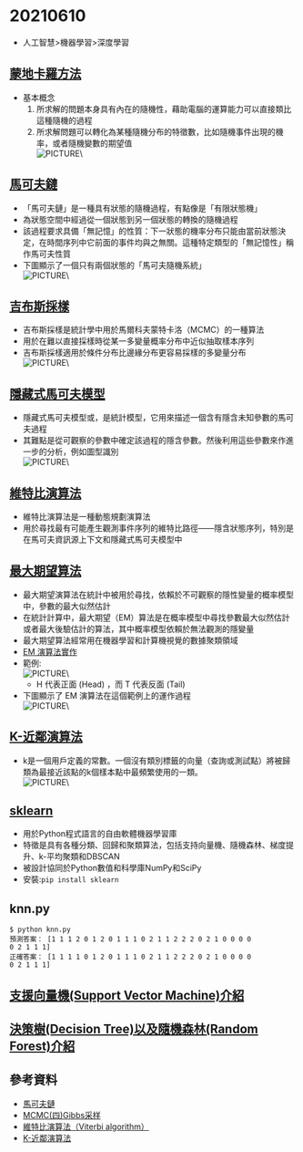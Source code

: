 # 20210610
* 人工智慧>機器學習>深度學習
## [蒙地卡羅方法](https://zh.wikipedia.org/wiki/%E8%92%99%E5%9C%B0%E5%8D%A1%E7%BE%85%E6%96%B9%E6%B3%95)
* 基本概念
    1. 所求解的問題本身具有內在的隨機性，藉助電腦的運算能力可以直接類比這種隨機的過程
    2. 所求解問題可以轉化為某種隨機分布的特徵數，比如隨機事件出現的機率，或者隨機變數的期望值\
![PICTURE](https://github.com/victor0520/ai109b/tree/main/note/bitmap/monte_carlo.png)\
## [馬可夫鏈](https://programmermedia.org/root/%E9%99%B3%E9%8D%BE%E8%AA%A0/%E8%AA%B2%E7%A8%8B/%E4%BA%BA%E5%B7%A5%E6%99%BA%E6%85%A7/_doc/%E6%A9%9F%E5%99%A8%E5%AD%B8%E7%BF%92/B2-%E9%A6%AC%E5%8F%AF%E5%A4%AB%E9%8F%88.md)
* 「馬可夫鏈」是一種具有狀態的隨機過程，有點像是「有限狀態機」
* 為狀態空間中經過從一個狀態到另一個狀態的轉換的隨機過程
* 該過程要求具備「無記憶」的性質：下一狀態的機率分布只能由當前狀態決定，在時間序列中它前面的事件均與之無關。這種特定類型的「無記憶性」稱作馬可夫性質
* 下圖顯示了一個只有兩個狀態的「馬可夫隨機系統」\
    ![PICTURE](https://github.com/victor0520/ai109b/tree/main/note/bitmap/markov2state.jpg)\

## [吉布斯採樣](https://zh.wikipedia.org/wiki/%E5%90%89%E5%B8%83%E6%96%AF%E9%87%87%E6%A0%B7)
* 吉布斯採樣是統計學中用於馬爾科夫蒙特卡洛（MCMC）的一種算法
* 用於在難以直接採樣時從某一多變量概率分布中近似抽取樣本序列
* 吉布斯採樣適用於條件分布比邊緣分布更容易採樣的多變量分布\
![PICTURE](https://github.com/victor0520/ai109b/tree/main/note/bitmap/gibbs.png)\
## [隱藏式馬可夫模型](https://zh.wikipedia.org/wiki/%E9%9A%90%E9%A9%AC%E5%B0%94%E5%8F%AF%E5%A4%AB%E6%A8%A1%E5%9E%8B)
* 隱藏式馬可夫模型或，是統計模型，它用來描述一個含有隱含未知參數的馬可夫過程
* 其難點是從可觀察的參數中確定該過程的隱含參數。然後利用這些參數來作進一步的分析，例如圖型識別\
![PICTURE](https://github.com/victor0520/ai109b/tree/main/note/bitmap/Hidden_Markov.png)\

## [維特比演算法](https://zh.wikipedia.org/wiki/%E7%BB%B4%E7%89%B9%E6%AF%94%E7%AE%97%E6%B3%95)
* 維特比演算法是一種動態規劃演算法
* 用於尋找最有可能產生觀測事件序列的維特比路徑——隱含狀態序列，特別是在馬可夫資訊源上下文和隱藏式馬可夫模型中

## [最大期望算法](https://zh.wikipedia.org/wiki/%E6%9C%80%E5%A4%A7%E6%9C%9F%E6%9C%9B%E7%AE%97%E6%B3%95)
* 最大期望演算法在統計中被用於尋找，依賴於不可觀察的隱性變量的概率模型中，參數的最大似然估計
* 在統計計算中，最大期望（EM）算法是在概率模型中尋找參數最大似然估計或者最大後驗估計的算法，其中概率模型依賴於無法觀測的隱變量
* 最大期望算法經常用在機器學習和計算機視覺的數據聚類領域
* [EM 演算法實作](https://programmermedia.org/root/%E9%99%B3%E9%8D%BE%E8%AA%A0/%E8%AA%B2%E7%A8%8B/%E4%BA%BA%E5%B7%A5%E6%99%BA%E6%85%A7/06-learn/05-em/em.md)
* 範例:\
    ![PICTURE](https://github.com/victor0520/ai109b/tree/main/note/bitmap/EM-1.png)\
    *  H 代表正面 (Head) ，而 T 代表反面 (Tail)
* 下圖顯示了 EM 演算法在這個範例上的運作過程\
    ![PICTURE](https://github.com/victor0520/ai109b/tree/main/note/bitmap/EM-2.png)\

## [K-近鄰演算法](https://ithelp.ithome.com.tw/articles/10197110)
* k是一個用戶定義的常數。一個沒有類別標籤的向量（查詢或測試點）將被歸類為最接近該點的k個樣本點中最頻繁使用的一類。\
![PICTURE](https://github.com/victor0520/ai109b/tree/main/note/bitmap/KNN.png)\

## [sklearn](https://zh.wikipedia.org/wiki/Scikit-learn)
* 用於Python程式語言的自由軟體機器學習庫
* 特徵是具有各種分類、回歸和聚類算法，包括支持向量機、隨機森林、梯度提升、k-平均聚類和DBSCAN
* 被設計協同於Python數值和科學庫NumPy和SciPy
* 安裝:`pip install sklearn`

## knn.py
```
$ python knn.py
預測答案： [1 1 1 2 0 1 2 0 1 1 1 0 2 1 1 2 2 2 0 2 1 0 0 0 0 
0 2 1 1 1]
正確答案： [1 1 1 1 0 1 2 0 1 1 1 0 2 1 1 2 2 2 0 2 1 0 0 0 0 
0 2 1 1 1]
```
## [支援向量機(Support Vector Machine)介紹](https://medium.com/jameslearningnote/%E8%B3%87%E6%96%99%E5%88%86%E6%9E%90-%E6%A9%9F%E5%99%A8%E5%AD%B8%E7%BF%92-%E7%AC%AC3-4%E8%AC%9B-%E6%94%AF%E6%8F%B4%E5%90%91%E9%87%8F%E6%A9%9F-support-vector-machine-%E4%BB%8B%E7%B4%B9-9c6c6925856b)

## [決策樹(Decision Tree)以及隨機森林(Random Forest)介紹](https://medium.com/jameslearningnote/%E8%B3%87%E6%96%99%E5%88%86%E6%9E%90-%E6%A9%9F%E5%99%A8%E5%AD%B8%E7%BF%92-%E7%AC%AC3-5%E8%AC%9B-%E6%B1%BA%E7%AD%96%E6%A8%B9-decision-tree-%E4%BB%A5%E5%8F%8A%E9%9A%A8%E6%A9%9F%E6%A3%AE%E6%9E%97-random-forest-%E4%BB%8B%E7%B4%B9-7079b0ddfbda)
## 參考資料
* [馬可夫鏈](https://zh.wikipedia.org/wiki/%E9%A9%AC%E5%B0%94%E5%8F%AF%E5%A4%AB%E9%93%BE)
* [MCMC(四)Gibbs采样](https://www.cnblogs.com/pinard/p/6645766.html)
* [維特比演算法（Viterbi algorithm）](https://programmermedia.org/root/%E9%99%B3%E9%8D%BE%E8%AA%A0/%E8%AA%B2%E7%A8%8B/%E4%BA%BA%E5%B7%A5%E6%99%BA%E6%85%A7/_doc/%E6%A9%9F%E5%99%A8%E5%AD%B8%E7%BF%92/B3a-%E7%B6%AD%E7%89%B9%E6%AF%94%E7%AE%97%E6%B3%95.md)
* [K-近鄰演算法](https://zh.wikipedia.org/wiki/K-%E8%BF%91%E9%82%BB%E7%AE%97%E6%B3%95)
